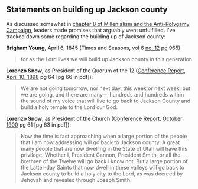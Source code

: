 ## Statements on building up Jackson county

As discussed somewhat in [chapter 8 of Millenialism and the Anti-Polygamy Campaign](http://signaturebookslibrary.org/as-a-thief-in-the-night-08/#111), leaders made promises that arguably went unfulfilled.  I've tracked down some regarding the building up of Jackson county:

**Brigham Young**, April 6, 1845 (Times and Seasons, vol 6 [no. 12](http://www.centerplace.org/history/ts/v6n12.htm) pg 965):

> for as the Lord lives we will build up Jackson county in this generation

**Lorenzo Snow**, as President of the Quorum of the 12 ([Conference Report, April 10, 1898](http://scriptures.byu.edu/gc-historical/1898-A.pdf) pg 64 [pg 66 in pdf]):

> We are not going tomorrow, nor next day, this week or next week; but we are going, and there are many---hundreds and hundreds within the sound of my voice that will live to go back to Jackson County and build a holy temple to the Lord our God.

**Lorenzo Snow**, as President of the Church ([Conference Report, October 1900](http://scriptures.byu.edu/gc-historical/1900-o.pdf) pg 61 [pg 63 in pdf]):

> Now the time is fast approaching when a large portion of the people that I am now addressing will go back to Jackson county.  A great many people that are now dwelling in the State of Utah will have this privilege.  Whether I, President Cannon, President Smith, or all the brethren of the Twelve will go back I know not.  But a large portion of the Latter-day Saints that now dwell in these valleys will go back to Jackson county to build a holy city to the Lord, as was decreed by Jehovah and revealed through Joseph Smith.
